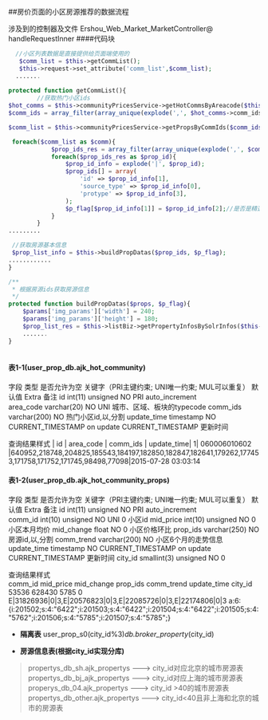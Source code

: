 ##房价页面的小区房源推荐的数据流程

 涉及到的控制器及文件
 Ershou_Web_Market_MarketController@ handleRequestInner
####代码块


``` php
  //小区列表数据是直接提供给页面端使用的
   $comm_list = $this->getCommList();
   $this->request->set_attribute('comm_list',$comm_list);
  .......
  
protected function getCommList(){
        //获取热门小区ids
$hot_comms = $this->communityPricesService->getHotCommsByAreacode($this->current_info['area_code']); //通过区域code来查找当前区域下的热门小区对应的数据表如1-1所示
$comm_ids = array_filter(array_unique(explode(',', $hot_comms->comm_ids)));

$comm_list = $this->communityPricesService->getPropsByCommIds($comm_ids); //通过小区id获取小区下面对应的房源 涉及的数据表如1-2所示

 foreach($comm_list as $comm){
            $prop_ids_res = array_filter(array_unique(explode(',', $comm->prop_ids)));
            foreach($prop_ids_res as $prop_id){
                $prop_id_info = explode('|', $prop_id);
                $prop_ids[] = array(
                    'id' => $prop_id_info[1],
                    'source_type' => $prop_id_info[0],
                    'protype' => $prop_id_info[3],
                );
                $p_flag[$prop_id_info[1]] = $prop_id_info[2];//是否是精选标识
            }
        }
.........

 //获取房源基本信息
 $prop_list_info = $this->buildPropDatas($prop_ids, $p_flag);
............
}

/**
 * 根据房源ids获取房源信息
 */
protected function buildPropDatas($props, $p_flag){
    $params['img_params']['width'] = 240;
    $params['img_params']['height'] = 180;
    $prop_list_res = $this->listBiz->getPropertyInfosBySolrInfos($this->city_id, $props, $params , 0, 0, 0);   //先查隔离表再查房源表58只有隔离表
    .......
}
    

```
 

#### 表1-1(user_prop_db.ajk_hot_community)
字段	类型	是否允许为空	关键字（PRI主键约束; UNI唯一约束; MUL可以重复）	默认值	Extra	备注
id	int(11) unsigned	NO	PRI		auto_increment	
area_code	varchar(20)	NO	UNI			城市、区域、板块的typecode
comm_ids	varchar(200)	NO				热门小区id,以,分割
update_time	timestamp	NO		CURRENT_TIMESTAMP	on update CURRENT_TIMESTAMP	更新时间

查询结果样式
| id	| area_code	|  comm_ids	| update_time|
1|	060006010602	|640952,218748,204825,185543,184197,182850,182847,182641,179262,177453,171758,171752,171745,98498,77098|2015-07-28 03:03:14


#### 表1-2(user_prop_db.ajk_hot_community_props)

字段	类型	是否允许为空	关键字（PRI主键约束; UNI唯一约束; MUL可以重复）	默认值	Extra	备注
id	int(11) unsigned	NO	PRI		auto_increment	
comm_id	int(10) unsigned	NO	UNI	0		小区id
mid_price	int(10) unsigned	NO		0		小区本月均价
mid_change	float	NO		0		小区价格环比
prop_ids	varchar(250)	NO				房源id,以,分割
comm_trend	varchar(200)	NO				小区6个月的走势信息
update_time	timestamp	NO		CURRENT_TIMESTAMP	on update CURRENT_TIMESTAMP	更新时间
city_id	smallint(3) unsigned	NO		0	

查询结果样式	
comm_id	mid_price	mid_change	prop_ids	comm_trend	update_time	city_id
53536	628430	5785	0	E|31826936|0|3,E|20576823|0|3,E|22085726|0|3,E|22174806|0|3	a:6:{i:201502;s:4:"6422";i:201503;s:4:"6422";i:201504;s:4:"6422";i:201505;s:4:"5762";i:201506;s:4:"5785";i:201507;s:4:"5785";}

- **隔离表**
user_prop_s0(city_id%3)_db.broker_property_(city_id)

- **房源信息表(根据city_id实现分库)**
> propertys_db_sh.ajk_propertys     --->  city_id对应北京的城市房源表
>propertys_db_bj_ajk_propertys     --->  city_id对应上海的城市房源表
> properys_db_04.ajk_propertys     --->  city_id >40的城市房源表
>propertys_db_other.ajk_propertys ---> city_id<40且非上海和北京的城市的房源表
